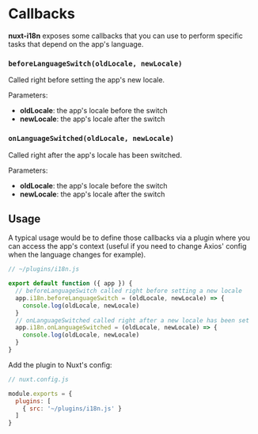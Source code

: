 # Callbacks

**nuxt-i18n** exposes some callbacks that you can use to perform specific tasks that depend on the app's language.

### `beforeLanguageSwitch(oldLocale, newLocale)`

Called right before setting the app's new locale.

Parameters:

* **oldLocale**: the app's locale before the switch
* **newLocale**: the app's locale after the switch

### `onLanguageSwitched(oldLocale, newLocale)`

Called right after the app's locale has been switched.

Parameters:

* **oldLocale**: the app's locale before the switch
* **newLocale**: the app's locale after the switch



## Usage

A typical usage would be to define those callbacks via a plugin where you can access the app's context \(useful if you need to change Axios' config when the language changes for example\).

```js
// ~/plugins/i18n.js

export default function ({ app }) {
  // beforeLanguageSwitch called right before setting a new locale
  app.i18n.beforeLanguageSwitch = (oldLocale, newLocale) => {
    console.log(oldLocale, newLocale)
  }
  // onLanguageSwitched called right after a new locale has been set
  app.i18n.onLanguageSwitched = (oldLocale, newLocale) => {
    console.log(oldLocale, newLocale)
  }
}
```

Add the plugin to Nuxt's config:

```js
// nuxt.config.js

module.exports = {
  plugins: [
    { src: '~/plugins/i18n.js' }
  ]
}
```



